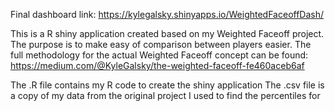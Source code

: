 Final dashboard link: https://kylegalsky.shinyapps.io/WeightedFaceoffDash/

This is a R shiny application created based on my Weighted Faceoff project. The purpose is to make easy of comparison between players easier. 
The full methodology for the actual Weighted Faceoff concept can be found: https://medium.com/@KyleGalsky/the-weighted-faceoff-fe460aceb6af

The .R file contains my R code to create the shiny application
The .csv file is a copy of my data from the original project I used to find the percentiles for
